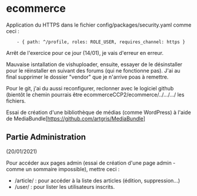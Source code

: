 # ecommerce
 
Application du HTTPS dans le fichier config/packages/security.yaml comme ceci :

        - { path: ^/profile, roles: ROLE_USER, requires_channel: https }

Arrêt de l'exercice pour ce jour (14/01), je vais d'erreur en erreur.

Mauvaise isntallation de vishuploader, ensuite, essayer de le désinstaller pour le réinstaller en suivant des forums (qui ne fonctionne pas).
J'ai au final supprimer le dossier "vendor" que je n'arrive poas à remettre. 

Pour le git, j'ai du aussi reconfigurer, reclonner avec le logiciel github (bientôt le chemin pourrais être ecommerceCCP2/ecommerce/../.../.../ les fichiers. 

Essai de création d'une bibliothèque de médias (comme WordPress) à l'aide de MediaBundle[https://github.com/artgris/MediaBundle]

## Partie Administration
(20/01/2021)

Pour accéder aux pages admin (essai de création d'une page admin - comme un sommaire impossible), mettre ceci :

- /article/ : pour accéder à la liste des articles (édition, suppression...)
- /user/ : pour lister les utilisateurs inscrits.